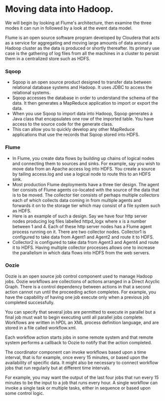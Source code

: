 Moving data into Hadoop.
===========================================

We will begin by looking at Flume's architecture, then examine the three modes it can run in followed by
a look at the event data model. 

Flume is an open source software program developed by Cloudera that
acts as a service for aggregating and moving large amounts of data around a Hadoop cluster as the data
is produced or shortly thereafter. Its primary use case is the gathering of log files from all the machines
in a cluster to persist them in a centralized store such as HDFS.

### Sqoop
* Sqoop is an open source product designed to transfer data between relational database systems
and Hadoop. It uses JDBC to access the relational systems. 
* Sqoop accesses the database in order to
understand the schema of the data. It then generates a MapReduce application to import or export the
data. 
* When you use Sqoop to import data into Hadoop, Sqoop generates a Java class that encapsulates
one row of the imported table. You have access to the source code for the generate class. 
* This can allow
you to quickly develop any other MapReduce applications that use the records that Sqoop stored into
HDFS.

### Flume
* In Flume, you create data flows by building up chains of logical nodes and connecting them to sources
and sinks. For example, say you wish to move data from an Apache access log into HDFS. You create a
source by tailing access.log and use a logical node to route this to an HDFS sink.
* Most production Flume deployments have a three tier design. The agent tier consists of Flume agents
co-located with the source of the data that is to be moved. The collector tier consists of perhaps
multiple collectors each of which collects data coming in from multiple agents and forwards it on to the
storage tier which may consist of a file system such as HDFS.
* Here is an example of such a design. Say we have four http server nodes producing log files labelled
httpd_logx where x is a number between 1 and 4. Each of these http server nodes has a Flume agent
process running on it. There are two collector nodes. Collector1 is configured to take data from Agent1
and Agent2 and route it to HDFS. 
* Collector2 is configured to take data from Agent3 and Agent4 and route it to
HDFS. Having multiple collector processes allows one to increase the parallelism in which data flows into
HDFS from the web servers.

### Oozie
Oozie is an open source job control component used to manage Hadoop jobs. Oozie workflows are
collections of actions arranged in a Direct Acyclic Graph. There is a control dependency between actions
in that a second action cannot run until the proceeding action completes. For example, you have the
capability of having one job execute only when a previous job completed successfully. 

You can specify that several jobs are permitted to execute in parallel but a final job must wait to begin executing until all
parallel jobs complete. Workflows are written in hPDL an XML process definition language, and are
stored in a file called workflow.xml.

Each workflow action starts jobs in some remote system and that remote system performs a callback to
Oozie to notify that the action completed.

The coordinator component can invoke workflows based upon a time interval, that is for example, once
every 15 minutes, or based upon the availability of specific data. It might also be necessary to connect
workflow jobs that run regularly but at different time intervals. 

For example, you may want the output
of the last four jobs that run every 15 minutes to be the input to a job that runs every hour.
A single workflow can invoke a single task or multiple tasks, either in sequence or based upon some
control logic.

